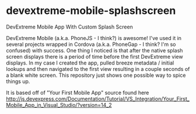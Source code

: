 devextreme-mobile-splashscreen
==============================

DevExtreme Mobile App With Custom Splash Screen

DevExtreme Mobile (a.k.a. PhoneJS - I think?) is awesome! I've used it in several projects wrapped in Cordova (a.k.a. PhoneGap - I think? I'm so confused) with success. One thing I noticed is that after the native splash screen displays there is a period of time before the first DevExtreme view displays. In my case I created the app, pulled breeze metadata / initial lookups and then navigated to the first view resulting in a couple seconds of a blank white screen. This repository just shows one possible way to spice things up.

It is based off of "Your First Mobile App" source found here
http://js.devexpress.com/Documentation/Tutorial/VS_Integration/Your_First_Mobile_App_in_Visual_Studio/?version=14_2
